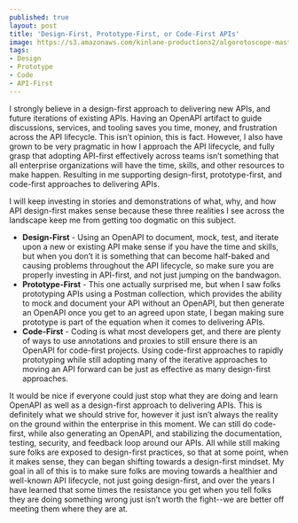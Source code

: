 ```yaml
---
published: true
layout: post
title: 'Design-First, Prototype-First, or Code-First APIs'
image: https://s3.amazonaws.com/kinlane-productions2/algorotoscope-master/docks-docks-light-dali.jpg
tags:
- Design
- Prototype
- Code
- API-First
---
```

I strongly believe in a design-first approach to delivering new APIs, and future iterations of existing APIs. Having an OpenAPI artifact to guide discussions, services, and tooling saves you time, money, and frustration across the API lifecycle. This isn’t opinion, this is fact. However, I also have grown to be very pragmatic in how I approach the API lifecycle, and fully grasp that adopting API-first effectively across teams isn’t something that all enterprise organizations will have the time, skills, and other resources to make happen. Resulting in me supporting design-first, prototype-first, and code-first approaches to delivering APIs.

I will keep investing in stories and demonstrations of what, why, and how API design-first makes sense because these three realities I see across the landscape keep me from getting too dogmatic on this subject.

- **Design-First** - Using an OpenAPI to document, mock, test, and iterate upon a new or existing API make sense if you have the time and skills, but when you don’t it is something that can become half-baked and causing problems throughout the API lifecycle, so make sure you are properly investing in API-first, and not just jumping on the bandwagon.
- **Prototype-First** - This one actually surprised me, but when I saw folks prototyping APIs using a Postman collection, which provides the ability to mock and document your API without an OpenAPI, but then generate an OpenAPI once you get to an agreed upon state, I began making sure prototype is part of the equation when it comes to delivering APIs.
- **Code-First** - Coding is what most developers get, and there are plenty of ways to use annotations and proxies to still ensure there is an OpenAPI for code-first projects. Using code-first approaches to rapidly prototyping while still adopting many of the iterative approaches to moving an API forward can be just as effective as many design-first approaches.

It would be nice if everyone could just stop what they are doing and learn OpenAPI as well as a design-first approach to delivering APIs. This is definitely what we should strive for, however it just isn’t always the reality on the ground within the enterprise in this moment. We can still do code-first, while also generating an OpenAPI, and stabilizing the documentation, testing, security, and feedback loop around our APIs. All while still making sure folks are exposed to design-first practices, so that at some point, when it makes sense, they can began shifting towards a design-first mindset. My goal in all of this is to make sure folks are moving towards a healthier and well-known API lifecycle, not just going design-first, and over the years I have learned that some times the resistance you get when you tell folks they are doing something wrong just isn’t worth the fight--we are better off meeting them where they are at.